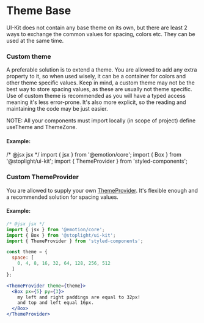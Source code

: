 # Theme Base

UI-Kit does not contain any base theme on its own, but there are least 2 ways to exchange the common values for spacing, colors etc.
They can be used at the same time.

### Custom theme

A preferable solution is to extend a theme. You are allowed to add any extra property to it, so when used wisely, it can be a container for colors and other theme specific values.
Keep in mind, a custom theme may not be the best way to store spacing values, as these are usually not theme specific.
Use of custom theme is recommended as you will have a typed access meaning it's less error-prone. 
It's also more explicit, so the reading and maintaining the code may be just easier.

NOTE: All your components must import locally (in scope of project) define useTheme and ThemeZone.

#### Example:
/* @jsx jsx */
import { jsx } from '@emotion/core';
import { Box } from '@stoplight/ui-kit';
import { ThemeProvider } from 'styled-components';

### Custom ThemeProvider

You are allowed to supply your own [ThemeProvider](https://github.com/jxnblk/styled-system/blob/master/docs/getting-started.md#theming).
It's flexible enough and a recommended solution for spacing values.

#### Example:

```jsx
/* @jsx jsx */
import { jsx } from '@emotion/core';
import { Box } from '@stoplight/ui-kit';
import { ThemeProvider } from 'styled-components';

const theme = {
  space: [
    0, 4, 8, 16, 32, 64, 128, 256, 512
  ]
};

<ThemeProvider theme={theme}>
  <Box px={5} py={3}>
    my left and right paddings are equal to 32px!
    and top and left equal 16px.
  </Box>
</ThemeProvider>
```

